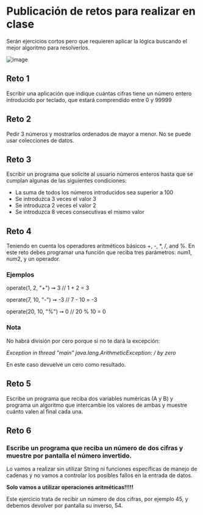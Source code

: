 # Publicación de retos para realizar en clase
Serán ejercicios cortos pero que requieren aplicar la lógica buscando el mejor algoritmo para resolverlos.

![image](https://user-images.githubusercontent.com/91023374/193073112-3148325f-674b-4bed-89b8-e15d72180fd6.png)


## Reto 1
Escribir una aplicación que indique cuántas cifras tiene un número entero introducido por teclado, que estará comprendido entre 0 y 99999

## Reto 2
Pedir 3 números y mostrarlos ordenados de mayor a menor.
No se puede usar colecciones de datos.


## Reto 3 

Escribir un programa que solicite al usuario números enteros hasta que se cumplan algunas de las siguientes condiciones:

- La suma de todos los números introducidos sea superior a 100
- Se introduzca 3 veces el valor 3
- Se introduzca 2 veces el valor 2
- Se introduzca 8 veces consecutivas el mismo valor

## Reto 4
Teniendo en cuenta los operadores aritméticos básicos +, -, *, /, and %. 
En este reto debes programar una función que reciba tres parámetros: num1, num2, y un operador.

### Ejemplos

operate(1, 2, "+") ➞ 3
// 1 + 2 = 3

operate(7, 10, "-") ➞ -3
// 7 - 10 = -3

operate(20, 10, "%") ➞ 0
// 20 % 10 = 0

### Nota

No habrá división por cero porque si no te dará la excepción:

*Exception in thread "main" java.lang.ArithmeticException: / by zero*

En este caso devuelve un cero como resultado.

## Reto 5

Escribe un programa que reciba dos variables numéricas (A y B) y programa un algoritmo que intercambie los valores de ambas y muestre cuánto valen al final cada una.

## Reto 6

### Escribe un programa que reciba un número de dos cifras y muestre por pantalla el número invertido.

Lo vamos a realizar sin utilizar String ni funciones específicas de manejo de cadenas y no vamos a controlar los posibles fallos en la entrada de datos.

**Solo vamos a utilizar operaciones aritméticas!!!!!**

Este ejercicio trata de recibir un número de dos cifras, por ejemplo 45, y debemos devolver por pantalla su inverso, 54.
